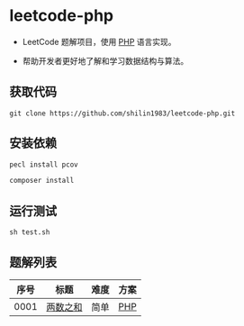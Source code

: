 # leetcode-php

- LeetCode 题解项目，使用 [PHP](https://www.php.net/) 语言实现。

- 帮助开发者更好地了解和学习数据结构与算法。

## 获取代码

```git
git clone https://github.com/shilin1983/leetcode-php.git
```

## 安装依赖

```bash
pecl install pcov
```

```bash
composer install
```

## 运行测试

```shell
sh test.sh
```

## 题解列表

| 序号  |                       标题                        | 难度  |                    方案                     |
| :---: | :-----------------------------------------------: | :---: | :-----------------------------------------: |
| 0001  | [两数之和](https://leetcode.cn/problems/two-sum/) | 简单  | [PHP](src/solutions/problem0001/twoSum.php) |
